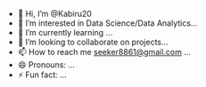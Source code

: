 - 👋 Hi, I’m @Kabiru20
- 👀 I’m interested in Data Science/Data Analytics...
- 🌱 I’m currently learning ...
- 💞️ I’m looking to collaborate on projects...
- 📫 How to reach me seeker8861@gmail.com ...
- 😄 Pronouns: ...
- ⚡ Fun fact: ...

<!---
Kabiru20/Kabiru20 is a ✨ special ✨ repository because its `README.md` (this file) appears on your GitHub profile.
You can click the Preview link to take a look at your changes.
--->
